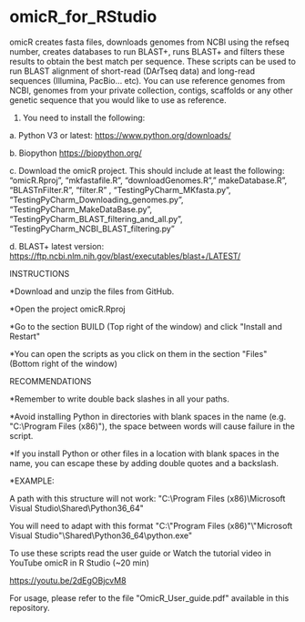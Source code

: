 # omicR_for_RStudio

omicR creates fasta files, downloads genomes from NCBI using the refseq number, creates databases to run BLAST+, runs BLAST+ and filters these results to obtain the best match per sequence. 
These scripts can be used to run BLAST alignment of short-read (DArTseq data) and long-read sequences (Illumina, PacBio… etc). You can use reference genomes from NCBI, genomes from your private collection, contigs, scaffolds or any other genetic sequence that you would like to use as reference. 



1)	You need to install the following:

a.	Python V3 or latest: https://www.python.org/downloads/

b.	Biopython https://biopython.org/

c.	Download the omicR project. This should include at least the following:  “omicR.Rproj”, “mkfastafile.R”, “downloadGenomes.R”,” makeDatabase.R”, “BLASTnFilter.R”, “filter.R” , “TestingPyCharm_MKfasta.py”,  “TestingPyCharm_Downloading_genomes.py”, “TestingPyCharm_MakeDataBase.py”, “TestingPyCharm_BLAST_filtering_and_all.py”, “TestingPyCharm_NCBI_BLAST_filtering.py”

d.	BLAST+ latest version: https://ftp.ncbi.nlm.nih.gov/blast/executables/blast+/LATEST/






INSTRUCTIONS 

*Download and unzip the files from GitHub.

*Open the project omicR.Rproj

*Go to the section BUILD (Top right of the window) and click "Install and Restart"

*You can open the scripts as you click on them in the section "Files" (Bottom right of the window)







RECOMMENDATIONS

*Remember to write double back slashes in all your paths.

*Avoid installing Python in directories with blank spaces in the name (e.g. "C:\Program Files (x86)\"), the space between words will cause failure in the script. 

*If you install Python or other files in a location with blank spaces in the name, you can escape these by adding double quotes and a backslash.



*EXAMPLE:

A path with this structure will not work: "C:\Program Files (x86)\Microsoft Visual Studio\Shared\Python36_64"

You will need to adapt with this format "C:\\\"Program Files (x86)\"\\\"Microsoft Visual Studio\"\\Shared\\Python36_64\\python.exe"





To use these scripts read the user guide or Watch the tutorial video in YouTube omicR in R Studio (~20 min)

https://youtu.be/2dEgOBjcvM8 



For usage, please refer to the file "OmicR_User_guide.pdf" available in this repository.
